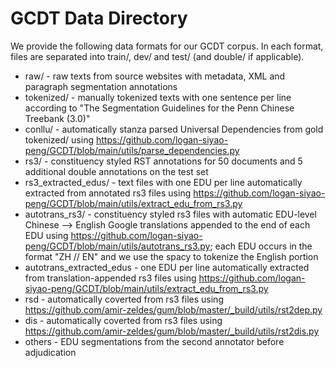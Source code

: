 # GCDT Data Directory

We provide the following data formats for our GCDT corpus.
In each format, files are separated into train/, dev/ and test/ (and double/ if applicable).

* raw/ - raw texts from source websites with metadata, XML and paragraph segmentation annotations
* tokenized/ - manually tokenized texts with one sentence per line according to "The Segmentation Guidelines for the Penn Chinese Treebank (3.0)"
* conllu/ - automatically stanza parsed Universal Dependencies from gold tokenized/ using https://github.com/logan-siyao-peng/GCDT/blob/main/utils/parse_dependencies.py
* rs3/ - constituency styled RST annotations for 50 documents and 5 additional double annotations on the test set
* rs3_extracted_edus/ - text files with one EDU per line automatically extracted from annotated rs3 files using https://github.com/logan-siyao-peng/GCDT/blob/main/utils/extract_edu_from_rs3.py 
* autotrans_rs3/ - constituency styled rs3 files with automatic EDU-level Chinese --> English Google translations appended to the end of each EDU using https://github.com/logan-siyao-peng/GCDT/blob/main/utils/autotrans_rs3.py; each EDU occurs in the format "ZH // EN" and we use the spacy to tokenize the English portion
* autotrans_extracted_edus	- one EDU per line automatically extracted from translation-appended rs3 files using https://github.com/logan-siyao-peng/GCDT/blob/main/utils/extract_edu_from_rs3.py
* rsd - automatically coverted from rs3 files using https://github.com/amir-zeldes/gum/blob/master/_build/utils/rst2dep.py
* dis - automatically coverted from rs3 files using https://github.com/amir-zeldes/gum/blob/master/_build/utils/rst2dis.py
* others - EDU segmentations from the second annotator before adjudication
			
